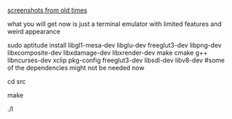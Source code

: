 [screenshots from old times](http://telepatx.deviantart.com/gallery/43175155)

what you will get now is just a terminal emulator with limited features and weird appearance

sudo aptitude install libgl1-mesa-dev libglu-dev freeglut3-dev libpng-dev libxcomposite-dev libxdamage-dev libxrender-dev make cmake g++ libncurses-dev xclip pkg-config freeglut3-dev libsdl-dev libv8-dev
#some of the dependencies might not be needed now

cd src

make

./l



